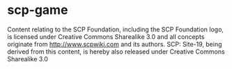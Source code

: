 # scp-game
Content relating to the SCP Foundation, including the SCP Foundation logo, is licensed under Creative Commons Sharealike 3.0 and all concepts originate from http://www.scpwiki.com and its authors. SCP: Site-19, being derived from this content, is hereby also released under Creative Commons Sharealike 3.0

